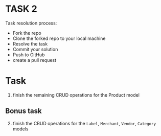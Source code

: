 # TASK 2

Task resolution process:

* Fork the repo
* Clone the forked repo to your local machine
* Resolve the task
* Commit your solution
* Push to GitHub
* create a pull request


# Task

1. finish the remaining CRUD operations for the Product model


## Bonus task

2. finish the CRUD operations for the `Label`, `Merchant`, `Vendor`, `Category` models 

